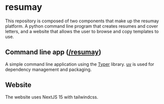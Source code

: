 # resumay

This repository is composed of two components that make up the resumay platform. A python command line program that creates resumes and cover letters, and a website that allows the user to browse and copy templates to use.

## Command line app ([/resumay](/resumay))

A simple command line application using the [Typer](https://typer.tiangolo.com/) library. [uv](https://docs.astral.sh/uv/) is used for dependency management and packaging.

## Website

The website uses NextJS 15 with tailwindcss.

